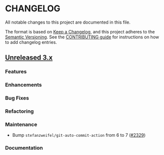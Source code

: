 # CHANGELOG
All notable changes to this project are documented in this file.

The format is based on [Keep a Changelog](https://keepachangelog.com/en/1.0.0/), and this project adheres to the [Semantic Versioning](https://semver.org/spec/v2.0.0.html). See the [CONTRIBUTING guide](./CONTRIBUTING.md#Changelog) for instructions on how to add changelog entries.

## [Unreleased 3.x]

### Features

### Enhancements

### Bug Fixes


### Refactoring


### Maintenance
- Bump `stefanzweifel/git-auto-commit-action` from 6 to 7 ([#2329](https://github.com/opensearch-project/security-dashboards-plugin/pull/2329))

### Documentation

[Unreleased 3.x]: https://github.com/opensearch-project/security-dashboards-plugin/compare/3.3...main
